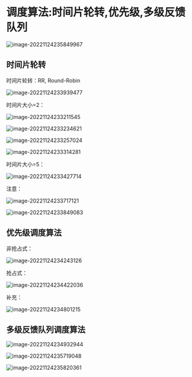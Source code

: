 # 调度算法:时间片轮转,优先级,多级反馈队列

![image-20221124235849967](imags/image-20221124235849967.png)

## 时间片轮转

时间片轮转：RR, Round-Robin

![image-20221124233939477](imags/image-20221124233939477.png)

时间片大小=2：

![image-20221124233211545](imags/image-20221124233211545.png)

![image-20221124233234621](imags/image-20221124233234621.png)

![image-20221124233257024](imags/image-20221124233257024.png)

![image-20221124233314281](imags/image-20221124233314281.png)

时间片大小=5：

![image-20221124233427714](imags/image-20221124233427714.png)

注意：

![image-20221124233717121](imags/image-20221124233717121.png)

![image-20221124233849083](imags/image-20221124233849083.png)

## 优先级调度算法

非抢占式：

![image-20221124234243126](imags/image-20221124234243126.png)

抢占式：

![image-20221124234422036](imags/image-20221124234422036.png)

补充：

![image-20221124234801215](imags/image-20221124234801215.png)

## 多级反馈队列调度算法

![image-20221124234932944](imags/image-20221124234932944.png)

![image-20221124235719048](imags/image-20221124235719048.png)

![image-20221124235820361](imags/image-20221124235820361.png)





















